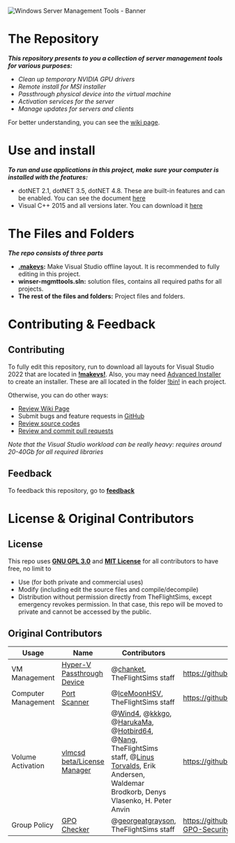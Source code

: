 ![Windows Server Management Tools - Banner](https://github.com/TheFlightSims/windowsserver-mgmttools/blob/master/banner.png?raw=true)

# The Repository

***This repository presents to you a collection of server management tools for various purposes:***

- *Clean up temporary NVIDIA GPU drivers*
- *Remote install for MSI installer*
- *Passthrough physical device into the virtual machine*
- *Activation services for the server*
- *Manage updates for servers and clients*

For better understanding, you can see the [wiki page](https://github.com/TheFlightSims/windowsserver-mgmttools/wiki).

# Use and install

***To run and use applications in this project, make sure your computer is installed with the features:***

 - dotNET 2.1, dotNET 3.5, dotNET 4.8. These are built-in features and can be enabled. You can see the document [here](https://learn.microsoft.com/en-us/dotnet/framework/install/dotnet-35-windows)
 - Visual C++ 2015 and all versions later. You can download it [here](https://learn.microsoft.com/en-US/cpp/windows/latest-supported-vc-redist?view=msvc-170)

# The Files and Folders

***The repo consists of three parts***

 - **[.makevs](https://github.com/TheFlightSims/windowsserver-mgmttools/tree/master/.makevs):** Make Visual Studio offline layout. It is recommended to fully editing in this project.
 - **winser-mgmttools.sln:** solution files, contains all required paths for all projects.
 - **The rest of the files and folders:** Project files and folders.

# Contributing & Feedback

## Contributing

To fully edit this repository, run to download all layouts for Visual Studio 2022 that are located in **[!makevs!](https://github.com/TheFlightSims/windowsserver-mgmttools/tree/master/!makevs!)**.
Also, you may need [Advanced Installer](https://www.advancedinstaller.com/) to create an installer. These are all located in the folder [!bin!](https://github.com/TheFlightSims/windowsserver-mgmttools/tree/master/!bin!) in each project.

Otherwise, you can do other ways:

 - [Review Wiki Page](https://github.com/TheFlightSims/windowsserver-mgmttools/wiki)
 - Submit bugs and feature requests in [GitHub](https://github.com/TheFlightSims/windowsserver-mgmttools/issues)
 - [Review source codes](https://github.com/TheFlightSims/windowsserver-mgmttools)
 - [Review and commit pull requests](https://github.com/TheFlightSims/windowsserver-mgmttools/pulls)

*Note that the Visual Studio workload can be really heavy: requires around 20-40Gb for all required libraries*

## Feedback

To feedback this repository, go to [**feedback**](https://github.com/TheFlightSims/windowsserver-mgmttools/issues)

# License & Original Contributors

## License 

This repo uses [**GNU GPL 3.0**](https://www.gnu.org/licenses/gpl-3.0.en.html) and [**MIT License**](https://opensource.org/licenses/MIT) for all contributors to have free, no limit to 

- Use (for both private and commercial uses)
- Modify (including edit the source files and compile/decompile) 
- Distribution without permission directly from TheFlightSims, except emergency revokes permission. In that case, this repo will be moved to private and cannot be accessed by the public.

## Original Contributors

|Usage|Name|Contributors|Original path|
|--|--|--|--|
|VM Management|[Hyper-V Passthrough Device](https://github.com/TheFlightSims/windowsserver-mgmttools/tree/master/hyperv-passthrough)|@[chanket](https://github.com/chanket), TheFlightSims staff|https://github.com/chanket/DDA|
|Computer Management|[Port Scanner](https://github.com/TheFlightSims/windowsserver-mgmttools/tree/master/port-scanner)|@[IceMoonHSV](https://github.com/IceMoonHSV), TheFlightSims staff|https://github.com/IceMoonHSV/PortScanner|
|Volume Activation|[vlmcsd beta/License Manager](https://github.com/TheFlightSims/windowsserver-mgmttools/tree/master/vlmcsd-beta)|@[Wind4](https://github.com/Wind4/vlmcsd), @[kkkgo](https://github.com/kkkgo), @[HarukaMa](https://github.com/HarukaMa), @[Hotbird64](https://forums.mydigitallife.net/members/hotbird64.333466/), @[Nang](https://jike.info/user/nang), TheFlightSims staff, @[Linus Torvalds](https://github.com/torvalds), Erik Andersen, Waldemar Brodkorb, Denys Vlasenko, H. Peter Anvin|https://github.com/kkkgo/vlmcsd|
|Group Policy|[GPO Checker](https://github.com/TheFlightSims/windowsserver-mgmttools/tree/master/gpo-checker)|@[georgeatgrayson](https://github.com/georgeatgrayson), TheFlightSims staff|https://github.com/georgeatgrayson/Windows-GPO-Security-Checker|

